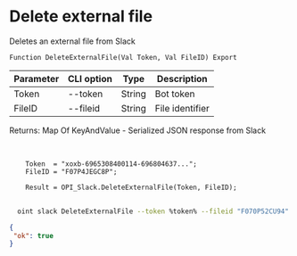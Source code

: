﻿---
sidebar_position: 5
---

# Delete external file
 Deletes an external file from Slack



`Function DeleteExternalFile(Val Token, Val FileID) Export`

  | Parameter | CLI option | Type | Description |
  |-|-|-|-|
  | Token | --token | String | Bot token |
  | FileID | --fileid | String | File identifier |

  
  Returns:  Map Of KeyAndValue - Serialized JSON response from Slack

<br/>




```bsl title="Code example"
    Token  = "xoxb-6965308400114-696804637...";
    FileID = "F07P4JEGC8P";

    Result = OPI_Slack.DeleteExternalFile(Token, FileID);
```



```sh title="CLI command example"
    
  oint slack DeleteExternalFile --token %token% --fileid "F070P52CU94"

```

```json title="Result"
{
 "ok": true
}
```
